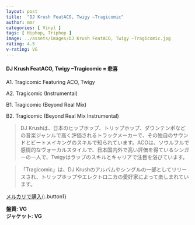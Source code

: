 ```yaml
---
layout: post
title:  "DJ Krush FeatACO, Twigy –Tragicomic"
author: mmr
categories: [ Vinyl ]
tags: [ Hiphop, Triphop ]
image: ../assets/images/DJ Krush FeatACO, Twigy –Tragicomic.jpg
rating: 4.5
v-rating: VG
---
```


#### DJ Krush FeatACO, Twigy –Tragicomic = 悲喜


A1. Tragicomic Featuring ACO, Twigy


A2. Tragicomic (Instrumental)
 


B1. Tragicomic (Beyond Real Mix)


B2. Tragicomic (Beyond Real Mix Instrumental)


> DJ Krushは、日本のヒップホップ、トリップホップ、ダウンテンポなどの音楽ジャンルで高く評価されるトラックメーカーで、その独自のサウンドとビートメイキングのスキルで知られています。ACOは、ソウルフルで感情的なヴォーカルスタイルで、日本国内外で高い評価を得ているシンガーの一人で、Twigyはラップのスキルとキャリアで注目を浴びています。

> 「Tragicomic」は、DJ Krushのアルバムやシングルの一部としてリリースされ、トリップホップやエレクトロニカの愛好家によって楽しまれています。


[メルカリで購入](https://jp.mercari.com/item/m20863215408){:.button1}


<div class="mt-4 mb-4 d-flex align-items-center">
<strong class="mr-1">盤質: VG</strong>
</div>
<div class="mt-4 mb-4 d-flex align-items-center">
<strong class="mr-1">ジャケット: VG</strong>
</div>
